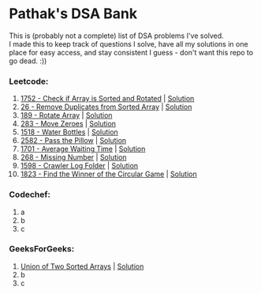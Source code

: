 # Pathak's DSA Bank
This is (probably not a complete) list of DSA problems I've solved.<br>
I made this to keep track of questions I solve, have all my solutions in one place for easy access, and stay consistent I guess - don't want this repo to go dead. :))

### Leetcode:
1. <a href = "https://leetcode.com/problems/check-if-array-is-sorted-and-rotated/description/">1752 - Check if Array is Sorted and Rotated</a> | <a href = "https://github.com/adityapathakk/DSA-with-pathak/blob/main/Leetcode/1752-Check-If-Array-Is-Sorted-And-Rotated.py">Solution</a>
2. <a href = "https://leetcode.com/problems/remove-duplicates-from-sorted-array/description/">26 - Remove Duplicates from Sorted Array</a> | <a href = "https://github.com/adityapathakk/DSA-with-pathak/blob/main/Leetcode/26-Remove-Duplicates-From-Sorted-Array.py">Solution</a>
3. <a href = "https://leetcode.com/problems/rotate-array/description/">189 - Rotate Array</a> | <a href = "https://github.com/adityapathakk/DSA-with-pathak/blob/main/Leetcode/189-Rotate-Array.py">Solution</a>
4. <a href = "https://leetcode.com/problems/move-zeroes/description/">283 - Move Zeroes</a> | <a href = "https://github.com/adityapathakk/DSA-with-pathak/blob/main/Leetcode/283-Move-Zeroes.py">Solution</a>
5. <a href = "https://leetcode.com/problems/water-bottles/description/">1518 - Water Bottles</a> | <a href = "https://github.com/adityapathakk/DSA-with-pathak/blob/main/Leetcode/1518-Water-Bottles.py">Solution</a>
6. <a href = "https://leetcode.com/problems/pass-the-pillow/description/">2582 - Pass the Pillow</a> | <a href = "https://github.com/adityapathakk/DSA-with-pathak/blob/main/Leetcode/2582-Pass-The-Pillow.py">Solution</a>
7. <a href = "https://leetcode.com/problems/average-waiting-time/description/">1701 - Average Waiting Time</a> | <a href = "https://github.com/adityapathakk/DSA-with-pathak/blob/main/Leetcode/1701-Average-Waiting-Time.py">Solution</a>
8. <a href = "https://leetcode.com/problems/missing-number/description/">268 - Missing Number</a> | <a href = "https://github.com/adityapathakk/DSA-with-pathak/blob/main/Leetcode/268-Missing-Number.py">Solution</a>
9. <a href = "https://leetcode.com/problems/crawler-log-folder/description/">1598 - Crawler Log Folder</a> | <a href = "https://github.com/adityapathakk/DSA-with-pathak/blob/main/Leetcode/1598-Crawler-Log-Folder.py">Solution</a>
10. <a href = "https://leetcode.com/problems/find-the-winner-of-the-circular-game/description/">1823 - Find the Winner of the Circular Game</a> | <a href = "https://github.com/adityapathakk/DSA-with-pathak/blob/main/Leetcode/1823-Find-The-Winner-Of-The-Circular-Game.py">Solution</a>


### Codechef:
1. a
2. b
3. c

### GeeksForGeeks:
1. <a href = "https://www.geeksforgeeks.org/problems/union-of-two-sorted-arrays-1587115621/1?utm_source=youtube&utm_medium=collab_striver_ytdescription&utm_campaign=union-of-two-sorted-arrays">Union of Two Sorted Arrays</a> | <a href = "https://github.com/adityapathakk/DSA-with-pathak/blob/main/GeeksForGeeks/Union-Of-Two-Sorted-Arrays.py">Solution</a>
2. b
3. c
